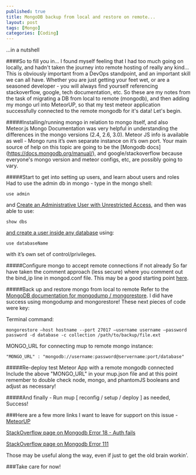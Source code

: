 ```yaml
---
published: true
title: MongoDB backup from local and restore on remote...
layout: post
tags: [Mongo]
categories: [Coding]
---
```

...in a nutshell

####So to fill you in...
I found myself feeling that I had too much going on locally, and hadn't taken the journey into remote hosting of really any kind... This is obviously important from a DevOps standpoint, and an important skill we can all have. Whether you are just getting your feet wet, or are a seasoned developer - you will always find yourself referencing stackoverflow, google, tech documentation, etc. So these are my notes from the task of migrating a DB from local to remote (mongodb), and then adding my mongo url into MeteorUP, so that my test meteor application successfully connected to the remote mongodb for it's data! Let's begin.

#####Installing/running mongo in relation to mongo itself, and also Meteor.js
Mongo Documentation was very helpful in understanding the differences in the mongo versions (2.4, 2.6, 3.0). Meteor JS info is available as well - Mongo runs it’s own separate instance on it’s own port. Your main source of help on this topic are going to be the [Mongodb docs] (https://docs.mongodb.org/manual/), and google/stackoverflow because everyone's mongo version and meteor configs, etc, are possibly going to vary. 

#####Start to get into setting up users, and learn about users and roles
Had to use the admin db in mongo - type in the mongo shell: 

    use admin 

and [Create an Administrative User with Unrestricted Access](https://docs.mongodb.org/manual/tutorial/add-admin-user/), and then was able to use:

    show dbs
     
[and create a user inside any database](https://docs.mongodb.org/manual/tutorial/manage-users-and-roles/) using: 

    use databaseName 
    
with it’s own set of control/privileges.

#####Configure mongo to accept remote connections if not already
So far have taken the comment approach (less secure) where you comment out the bind_ip line in mongod.conf file. This may be a good starting point [here](http://www.mkyong.com/mongodb/mongodb-allow-remote-access/).

#####Back up and restore mongo from local to remote
Refer to the [MongoDB documentation for mongodump / mongorestore](https://docs.mongodb.org/manual/tutorial/backup-and-restore-tools/). I did have success using mongodump and mongorestore! These next pieces of code were key:

Terminal command: 

	mongorestore —host hostname --port 27017 —username username —password password -d database -c collection /path/to/backup/file.ext
MONGO_URL for connecting mup to remote mongo instance:

	"MONGO_URL" : "mongodb://username:password@servername:port/database"
	
#####Re-deploy test Meteor App with a remote mongodb connected
Include the above "MONGO_URL" in your mup.json file and at this point remember to double check node, mongo, and phantomJS booleans and adjust as necessary!

#####And finally -
Run 
	mup [ reconfig / setup / deploy ] 
as needed, Success!

###Here are a few more links I want to leave for support on this issue - 
[MeteorUP](https://github.com/arunoda/meteor-up)

[StackOverflow page on Mongodb Error 18 - Auth fails](http://stackoverflow.com/questions/18216712/cannot-authenticate-into-mongo-auth-fails)

[StackOverflow page on Mongodb Error 111](http://stackoverflow.com/questions/24899849/connection-refused-to-mongodb-errno-111)

Those may be useful along the way, even if just to get the old brain workin'. 

###Take care for now!
